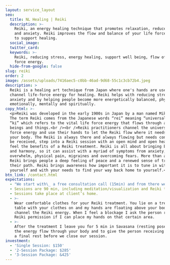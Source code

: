 ```yaml
---
layout: service_layout
seo:
  title: NL Healing | Reiki
  description: >-
    Reiki, an energy healing technique that promotes relaxation, reduce stress
    and anxiety. Reiki improves the flow and balance of your life force energy 
    to support healing.
  social_image:
  twitter_card:
  keywords: >-
    Reiki, reducing stress, energy healing, support well being, flow of life
    force energy.
  hide-from-google: false
slug: reiki
order: 2
image: /assets/uploads/7416aec5-c0bb-46ad-9d68-55c1c3cb72b4.jpeg
description: >
  Reiki is a healing art technique from Japan where one's hands are used to
  channel life-force energy for healing. Reiki helps with reducing stress and
  anxiety and by helping people become more energetically balanced, physically,
  emotionally, mentally and spiritually.
copy_html: >-
  <p>Reiki was developed in the early 1900s in Japan by a man named Mikao Usui.
  The term Reiki comes from the Japanese words “rei” meaning “universal” and
  “ki” which refers to the vital life force energy that flows through all living
  beings and things.<br /><br />Reiki practitioners channel the universal life
  force energy and use their hands to let the Reiki flow where it needs to go in
  your body. The Reiki is always there and always flowing but needs consent to
  be received, step into a Reiki session with an open mind and open heart to
  feel the benefits of a Reiki treatment. Reiki is all about bringing balance
  and harmony, so it can assist with a myriad of symptoms from anxiety, stress,
  overwhelm, physical pain, migraines and overcoming fears. More than anything
  Reiki brings people a deep feeling of peace and a renewed sense of trust for
  their path. Reiki brings awareness how important it is to tune in with
  yourself and with your needs to find your way back home to yourself.</p>
btn_link: /contact.html
expectations:
  - "We start with\_ a free consultation call (15min) and from there we make an appointment for our first session."
  - Sessions are 90 min, including meditation/visualization and Reiki treatment.
  - Sessions take place at client’s home.
  - >-
    Wear comfortable clothes for your Reiki treatment. You lie on a treatment
    table with your clothes on and my hands are floating above your body to
    channel the Reiki energy. When I feel a blockage I ask the person receiving
    Reiki permission if I can place my hands on that certain area.
  - >-
    After the treatment I leave you for 5 min in Savasana (resting pose) to feel
    the energy flow through your body and to give the person receiving the Reiki
    a final rest before we close our session.
investment:
  - 'Single Session: $150'
  - '2-Session Package: $285'
  - '3-Session Package: &425'
---
```

